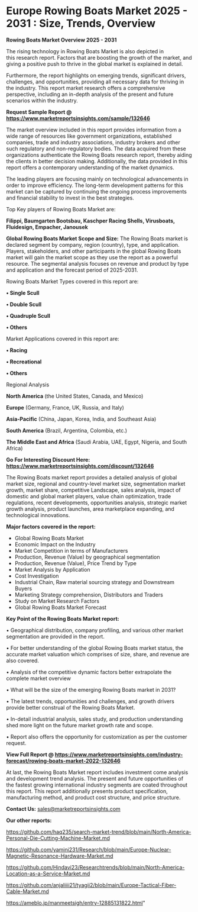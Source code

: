  # Europe Rowing Boats Market 2025 - 2031 : Size, Trends, Overview

<Strong> Rowing Boats Market Overview 2025 - 2031</strong>

The rising technology in Rowing Boats Market is also depicted in this research report. Factors that are boosting the growth of the market, and giving a positive push to thrive in the global market is explained in detail.

Furthermore, the report highlights on emerging trends, significant drivers, challenges, and opportunities, providing all necessary data for thriving in the industry. This report market research offers a comprehensive perspective, including an in-depth analysis of the present and future scenarios within the industry.

<strong>Request Sample Report @ <a href=https://www.marketreportsinsights.com/sample/132646>https://www.marketreportsinsights.com/sample/132646</a></strong>

The market overview included in this report provides information from a wide range of resources like government organizations, established companies, trade and industry associations, industry brokers and other such regulatory and non-regulatory bodies. The data acquired from these organizations authenticate the Rowing Boats research report, thereby aiding the clients in better decision making. Additionally, the data provided in this report offers a contemporary understanding of the market dynamics.

The leading players are focusing mainly on technological advancements in order to improve efficiency. The long-term development patterns for this market can be captured by continuing the ongoing process improvements and financial stability to invest in the best strategies.

Top Key players of Rowing Boats Market are:

<strong>Filippi, Baumgarten Bootsbau, Kaschper Racing Shells, Virusboats, Fluidesign, Empacher, Janousek</strong>

<strong><b>Global Rowing Boats Market Scope and Size:</b></strong>
The Rowing Boats market is declared segment by company, region (country), type, and application. Players, stakeholders, and other participants in the global Rowing Boats market will gain the market scope as they use the report as a powerful resource. The segmental analysis focuses on revenue and product by type and application and the forecast period of 2025-2031.

Rowing Boats Market Types covered in this report are:

<strong>• Single Scull

• Double Scull

• Quadruple Scull

• Others</strong>

Market Applications covered in this report are:

<strong>• Racing

• Recreational

• Others</strong> 

Regional Analysis

<strong>North America</strong> (the United States, Canada, and Mexico)

<strong>Europe</strong> (Germany, France, UK, Russia, and Italy)

<strong>Asia-Pacific</strong> (China, Japan, Korea, India, and Southeast Asia)

<strong>South America</strong> (Brazil, Argentina, Colombia, etc.)

<strong>The Middle East and Africa</strong> (Saudi Arabia, UAE, Egypt, Nigeria, and South Africa)

<strong>Go For Interesting Discount Here: <a href=https://www.marketreportsinsights.com/discount/132646>https://www.marketreportsinsights.com/discount/132646</a></strong>

The Rowing Boats market report provides a detailed analysis of global market size, regional and country-level market size, segmentation market growth, market share, competitive Landscape, sales analysis, impact of domestic and global market players, value chain optimization, trade regulations, recent developments, opportunities analysis, strategic market growth analysis, product launches, area marketplace expanding, and technological innovations.

<strong><b>Major factors covered in the report:</b></strong>
<ul>
  <li>Global Rowing Boats Market </li>
  <li>Economic Impact on the Industry</li>
  <li>Market Competition in terms of Manufacturers</li>
  <li>Production, Revenue (Value) by geographical segmentation</li>
  <li>Production, Revenue (Value), Price Trend by Type</li>
  <li>Market Analysis by Application</li>
  <li>Cost Investigation</li>
  <li>Industrial Chain, Raw material sourcing strategy and Downstream Buyers</li>
  <li>Marketing Strategy comprehension, Distributors and Traders</li>
  <li>Study on Market Research Factors</li>
  <li>Global Rowing Boats Market Forecast</li>
</ul>

<strong><b>Key Point of the Rowing Boats Market report:</b></strong>

• Geographical distribution, company profiling, and various other market segmentation are provided in the report.

• For better understanding of the global Rowing Boats market status, the accurate market valuation which comprises of size, share, and revenue are also covered.

• Analysis of the competitive dynamic factors better extrapolate the complete market overview

• What will be the size of the emerging Rowing Boats market in 2031?

• The latest trends, opportunities and challenges, and growth drivers provide better construal of the Rowing Boats Market.

• In-detail industrial analysis, sales study, and production understanding shed more light on the future market growth rate and scope.

• Report also offers the opportunity for customization as per the customer request.

<strong><b>View Full Report @ <a href=https://www.marketreportsinsights.com/industry-forecast/rowing-boats-market-2022-132646>https://www.marketreportsinsights.com/industry-forecast/rowing-boats-market-2022-132646</a></b></strong>


At last, the Rowing Boats Market report includes investment come analysis and development trend analysis. The present and future opportunities of the fastest growing international industry segments are coated throughout this report. This report additionally presents product specification, manufacturing method, and product cost structure, and price structure.

<strong>Contact Us:</strong>
sales@marketreportsinsights.com

<strong>Our other reports:</strong>

<a href=https://github.com/haq235/search-market-trend/blob/main/North-America-Personal-Die-Cutting-Machine-Market.md>https://github.com/haq235/search-market-trend/blob/main/North-America-Personal-Die-Cutting-Machine-Market.md</a>

<a href=https://github.com/yamini231/Research/blob/main/Europe-Nuclear-Magnetic-Resonance-Hardware-Market.md>https://github.com/yamini231/Research/blob/main/Europe-Nuclear-Magnetic-Resonance-Hardware-Market.md</a>

<a href=https://github.com/Hindavi23/Researchtrends/blob/main/North-America-Location-as-a-Service-Market.md>https://github.com/Hindavi23/Researchtrends/blob/main/North-America-Location-as-a-Service-Market.md</a>

<a href=https://github.com/anjaliiii21/tyagii2/blob/main/Europe-Tactical-Fiber-Cable-Market.md>https://github.com/anjaliiii21/tyagii2/blob/main/Europe-Tactical-Fiber-Cable-Market.md</a>

<a href=https://ameblo.jp/manmeetsigh/entry-12885131822.html>https://ameblo.jp/manmeetsigh/entry-12885131822.html</a>"
